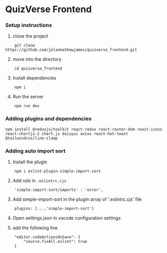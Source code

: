 # QuizVerse Frontend

### Setup instructions

1. clone the project

```
    git clone https://github.com/jelanmathewjames/quizverse_frontend.git

```

2. move into the directory 

```
    cd quizverse_frontend
```

3. Install dependencies

```
    npm i
```

4. Run the server

```
    npm run dev
```
### Adding plugins and dependencies

```
npm install @reduxjs/toolkit react-redux react-router-dom react-icons react-chartjs-2 chart.js daisyui axios react-hot-toast @tailwindcss/line-clamp
```

### Adding auto import sort

1. Install the plugin 

```
    npm i eslint-plugin-simple-import-sort
```
2. Add rule in `.eslintrc.cjs`

```
    'simple-import-sort/imports' : 'error',
```

3. Add simple-import-sort in the plugin array of '.eslintrc.cjs' file

```
    plugins: [...,'simple-import-sort']
```

4. Open settings.json in vscode configuration settings

5. add the following line

```
    "editor.codeActionsOnSave": {
        "source.fixAll.eslint": true
    }
```